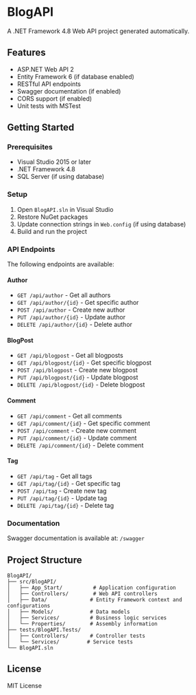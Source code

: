 # BlogAPI

A .NET Framework 4.8 Web API project generated automatically.

## Features

- ASP.NET Web API 2
- Entity Framework 6 (if database enabled)
- RESTful API endpoints
- Swagger documentation (if enabled)
- CORS support (if enabled)
- Unit tests with MSTest

## Getting Started

### Prerequisites

- Visual Studio 2015 or later
- .NET Framework 4.8
- SQL Server (if using database)

### Setup

1. Open `BlogAPI.sln` in Visual Studio
2. Restore NuGet packages
3. Update connection strings in `Web.config` (if using database)
4. Build and run the project

### API Endpoints

The following endpoints are available:

#### Author
- `GET /api/author` - Get all authors
- `GET /api/author/{id}` - Get specific author
- `POST /api/author` - Create new author
- `PUT /api/author/{id}` - Update author
- `DELETE /api/author/{id}` - Delete author

#### BlogPost
- `GET /api/blogpost` - Get all blogposts
- `GET /api/blogpost/{id}` - Get specific blogpost
- `POST /api/blogpost` - Create new blogpost
- `PUT /api/blogpost/{id}` - Update blogpost
- `DELETE /api/blogpost/{id}` - Delete blogpost

#### Comment
- `GET /api/comment` - Get all comments
- `GET /api/comment/{id}` - Get specific comment
- `POST /api/comment` - Create new comment
- `PUT /api/comment/{id}` - Update comment
- `DELETE /api/comment/{id}` - Delete comment

#### Tag
- `GET /api/tag` - Get all tags
- `GET /api/tag/{id}` - Get specific tag
- `POST /api/tag` - Create new tag
- `PUT /api/tag/{id}` - Update tag
- `DELETE /api/tag/{id}` - Delete tag

### Documentation

Swagger documentation is available at: `/swagger`

## Project Structure

```
BlogAPI/
├── src/BlogAPI/
│   ├── App_Start/          # Application configuration
│   ├── Controllers/        # Web API controllers
│   ├── Data/              # Entity Framework context and configurations
│   ├── Models/            # Data models
│   ├── Services/          # Business logic services
│   └── Properties/        # Assembly information
├── tests/BlogAPI.Tests/
│   ├── Controllers/       # Controller tests
│   └── Services/         # Service tests
└── BlogAPI.sln
```

## License

MIT License
